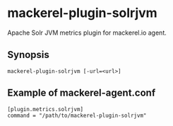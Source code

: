 mackerel-plugin-solrjvm
=====================

Apache Solr JVM metrics plugin for mackerel.io agent.

## Synopsis

```shell
mackerel-plugin-solrjvm [-url=<url>]
```

## Example of mackerel-agent.conf

```
[plugin.metrics.solrjvm]
command = "/path/to/mackerel-plugin-solrjvm"
```
